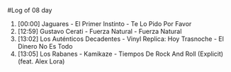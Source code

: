 #Log of 08 day

1. [00:00] Jaguares - El Primer Instinto - Te Lo Pido Por Favor
1. [12:59] Gustavo Cerati - Fuerza Natural - Fuerza Natural
1. [13:02] Los Auténticos Decadentes - Vinyl Replica: Hoy Trasnoche - El Dinero No Es Todo
1. [13:05] Los Rabanes - Kamikaze - Tiempos De Rock And Roll (Explicit) (feat. Alex Lora)
